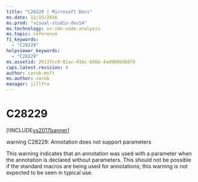 ```yaml
---
title: "C28229 | Microsoft Docs"
ms.date: 11/15/2016
ms.prod: "visual-studio-dev14"
ms.technology: vs-ide-code-analysis
ms.topic: reference
f1_keywords: 
  - "C28229"
helpviewer_keywords: 
  - "C28229"
ms.assetid: 29137cc9-81ac-416c-b56b-4ad9886d68f8
caps.latest.revision: 4
author: corob-msft
ms.author: corob
manager: jillfra
---
```

# C28229
[!INCLUDE[vs2017banner](../includes/vs2017banner.md)]

warning C28229: Annotation does not support parameters  
  
 This warning indicates that an annotation was used with a parameter when the annotation is declared without parameters. This should not be possible if the standard macros are being used for annotations; this warning is not expected to be seen in typical use.
